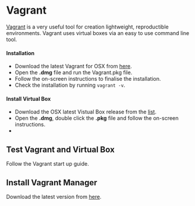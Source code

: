 # Vagrant

[Vagrant](https://www.vagrantup.com) is a very useful tool for creation lightweight, reproductible environments. Vagrant uses virtual boxes via an easy to use command line tool.

#### Installation

* Download the latest Vagrant for OSX from [here](https://www.vagrantup.com/downloads.html).
* Open the **.dmg** file and run the Vagrant.pkg file.
* Follow the on-screen instructions to finalise the installation.
* Check the installation by running `vagrant -v`.

#### Install Virtual Box

* Download the OSX latest Vistual Box release from the [list](https://www.virtualbox.org/wiki/Downloads).
* Open the **.dmg**, double click the **.pkg** file and follow the on-screen instructions.
* 

## Test Vagrant and Virtual Box

Follow the Vagrant start up guide.

## Install Vagrant Manager

Download the latest version from [here](http://vagrantmanager.com/downloads/).